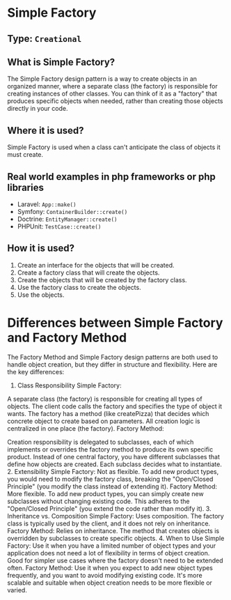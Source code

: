 
# Simple Factory

## Type: `Creational`

## What is Simple Factory?


The Simple Factory design pattern is a way to create objects in an organized manner,
where a separate class (the factory) is responsible for creating instances of other classes.
You can think of it as a "factory" that produces specific objects when needed, rather than
creating those objects directly in your code.

## Where it is used?

Simple Factory is used when a class can't anticipate the class of objects it must create.

## Real world examples in php frameworks or php libraries

- Laravel: `App::make()`
- Symfony: `ContainerBuilder::create()`
- Doctrine: `EntityManager::create()`
- PHPUnit: `TestCase::create()`


## How it is used?

1. Create an interface for the objects that will be created.
2. Create a factory class that will create the objects.
3. Create the objects that will be created by the factory class.
4. Use the factory class to create the objects.
5. Use the objects.

# Differences between Simple Factory and Factory Method


The Factory Method and Simple Factory design patterns are both used to handle object creation, but they differ in structure and flexibility. Here are the key differences:

1. Class Responsibility
   Simple Factory:

A separate class (the factory) is responsible for creating all types of objects.
The client code calls the factory and specifies the type of object it wants.
The factory has a method (like createPizza) that decides which concrete object to create based on parameters.
All creation logic is centralized in one place (the factory).
Factory Method:

Creation responsibility is delegated to subclasses, each of which implements or overrides the factory method to produce its own specific product.
Instead of one central factory, you have different subclasses that define how objects are created.
Each subclass decides what to instantiate.
2. Extensibility
   Simple Factory:
   Not as flexible. To add new product types, you would need to modify the factory class, breaking the "Open/Closed Principle" (you modify the class instead of extending it).
   Factory Method:
   More flexible. To add new product types, you can simply create new subclasses without changing existing code. This adheres to the "Open/Closed Principle" (you extend the code rather than modify it).
3. Inheritance vs. Composition
   Simple Factory:
   Uses composition. The factory class is typically used by the client, and it does not rely on inheritance.
   Factory Method:
   Relies on inheritance. The method that creates objects is overridden by subclasses to create specific objects.
4. When to Use
   Simple Factory:
   Use it when you have a limited number of object types and your application does not need a lot of flexibility in terms of object creation.
   Good for simpler use cases where the factory doesn't need to be extended often.
   Factory Method:
   Use it when you expect to add new object types frequently, and you want to avoid modifying existing code. It's more scalable and suitable when object creation needs to be more flexible or varied.


